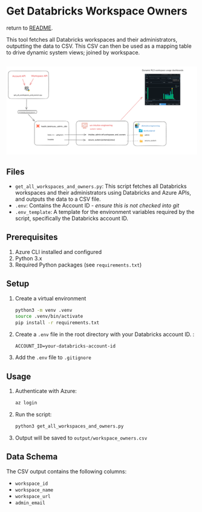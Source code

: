 # **Get Databricks Workspace Owners**
return to [README](../README.md).

This tool fetches all Databricks workspaces and their administrators, outputting the data to CSV.
This CSV can then be used as a mapping table to drive dynamic system views; joined by workspace.


##
![Billing Image](../img/billing.png)


## Files

- `get_all_workspaces_and_owners.py`: This script fetches all Databricks workspaces and their administrators using Databricks and Azure APIs, and outputs the data to a CSV file.
- `.env`: Contains the Account ID - *ensure this is not checked into git*
- `.env_template`: A template for the environment variables required by the script, specifically the Databricks account ID.


## Prerequisites

1. Azure CLI installed and configured
2. Python 3.x
3. Required Python packages (see `requirements.txt`)

## Setup

1. Create a virtual environment

   ```bash
   python3 -m venv .venv
   source .venv/bin/activate
   pip install -r requirements.txt
   ```

2. Create a `.env` file in the root directory with your Databricks account ID. :
   ```
   ACCOUNT_ID=your-databricks-account-id
   ```
3. Add the `.env` file to `.gitignore`


## Usage

1. Authenticate with Azure:
   ```bash
   az login
   ```

2. Run the script:
   ```bash
   python3 get_all_workspaces_and_owners.py
   ```

3. Output will be saved to `output/workspace_owners.csv`

## Data Schema

The CSV output contains the following columns:
- `workspace_id`
- `workspace_name`
- `workspace_url`
- `admin_email`


